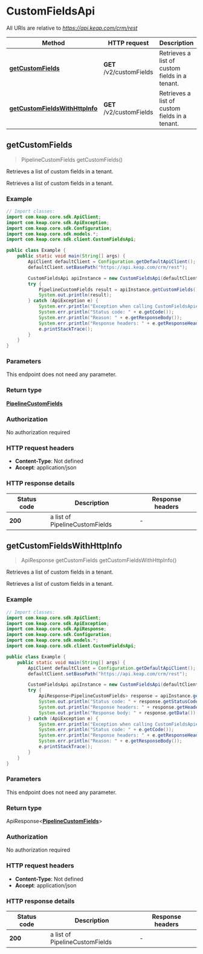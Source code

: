 # CustomFieldsApi

All URIs are relative to *https://api.keap.com/crm/rest*

| Method | HTTP request | Description |
|------------- | ------------- | -------------|
| [**getCustomFields**](CustomFieldsApi.md#getCustomFields) | **GET** /v2/customFields | Retrieves a list of custom fields in a tenant. |
| [**getCustomFieldsWithHttpInfo**](CustomFieldsApi.md#getCustomFieldsWithHttpInfo) | **GET** /v2/customFields | Retrieves a list of custom fields in a tenant. |



## getCustomFields

> PipelineCustomFields getCustomFields()

Retrieves a list of custom fields in a tenant.

Retrieves a list of custom fields in a tenant.

### Example

```java
// Import classes:
import com.keap.core.sdk.ApiClient;
import com.keap.core.sdk.ApiException;
import com.keap.core.sdk.Configuration;
import com.keap.core.sdk.models.*;
import com.keap.core.sdk.client.CustomFieldsApi;

public class Example {
    public static void main(String[] args) {
        ApiClient defaultClient = Configuration.getDefaultApiClient();
        defaultClient.setBasePath("https://api.keap.com/crm/rest");

        CustomFieldsApi apiInstance = new CustomFieldsApi(defaultClient);
        try {
            PipelineCustomFields result = apiInstance.getCustomFields();
            System.out.println(result);
        } catch (ApiException e) {
            System.err.println("Exception when calling CustomFieldsApi#getCustomFields");
            System.err.println("Status code: " + e.getCode());
            System.err.println("Reason: " + e.getResponseBody());
            System.err.println("Response headers: " + e.getResponseHeaders());
            e.printStackTrace();
        }
    }
}
```

### Parameters

This endpoint does not need any parameter.

### Return type

[**PipelineCustomFields**](PipelineCustomFields.md)


### Authorization

No authorization required

### HTTP request headers

- **Content-Type**: Not defined
- **Accept**: application/json

### HTTP response details
| Status code | Description | Response headers |
|-------------|-------------|------------------|
| **200** | a list of PipelineCustomFields |  -  |

## getCustomFieldsWithHttpInfo

> ApiResponse<PipelineCustomFields> getCustomFields getCustomFieldsWithHttpInfo()

Retrieves a list of custom fields in a tenant.

Retrieves a list of custom fields in a tenant.

### Example

```java
// Import classes:
import com.keap.core.sdk.ApiClient;
import com.keap.core.sdk.ApiException;
import com.keap.core.sdk.ApiResponse;
import com.keap.core.sdk.Configuration;
import com.keap.core.sdk.models.*;
import com.keap.core.sdk.client.CustomFieldsApi;

public class Example {
    public static void main(String[] args) {
        ApiClient defaultClient = Configuration.getDefaultApiClient();
        defaultClient.setBasePath("https://api.keap.com/crm/rest");

        CustomFieldsApi apiInstance = new CustomFieldsApi(defaultClient);
        try {
            ApiResponse<PipelineCustomFields> response = apiInstance.getCustomFieldsWithHttpInfo();
            System.out.println("Status code: " + response.getStatusCode());
            System.out.println("Response headers: " + response.getHeaders());
            System.out.println("Response body: " + response.getData());
        } catch (ApiException e) {
            System.err.println("Exception when calling CustomFieldsApi#getCustomFields");
            System.err.println("Status code: " + e.getCode());
            System.err.println("Response headers: " + e.getResponseHeaders());
            System.err.println("Reason: " + e.getResponseBody());
            e.printStackTrace();
        }
    }
}
```

### Parameters

This endpoint does not need any parameter.

### Return type

ApiResponse<[**PipelineCustomFields**](PipelineCustomFields.md)>


### Authorization

No authorization required

### HTTP request headers

- **Content-Type**: Not defined
- **Accept**: application/json

### HTTP response details
| Status code | Description | Response headers |
|-------------|-------------|------------------|
| **200** | a list of PipelineCustomFields |  -  |

